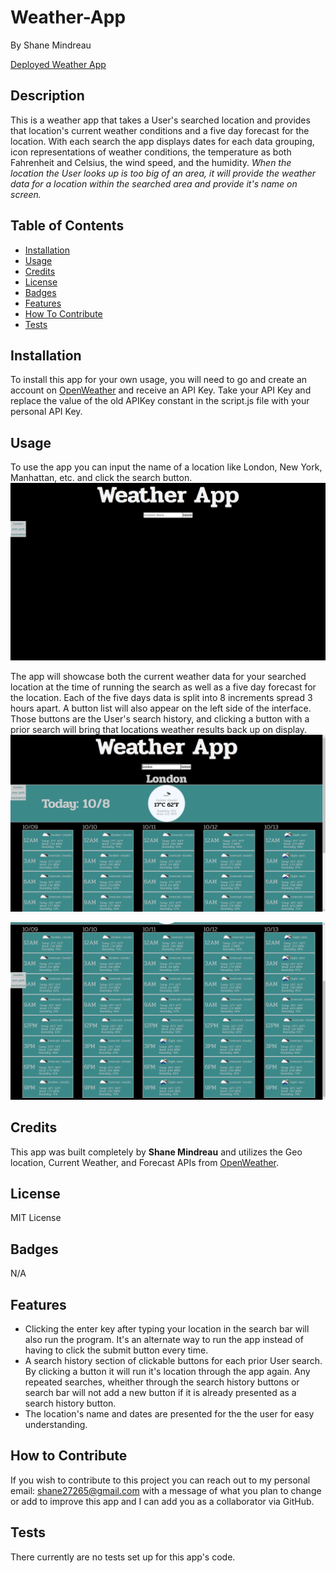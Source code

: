 # Weather-App

By Shane Mindreau

[Deployed Weather App](https://smindre1.github.io/Weather-App/)

## Description

This is a weather app that takes a User's searched location and provides that location's current weather conditions and a five day forecast for the location. With each search the app displays dates for each data grouping, icon representations of weather conditions, the temperature as both Fahrenheit and Celsius, the wind speed, and the humidity. _When the location the User looks up is too big of an area, it will provide the weather data for a location within the searched area and provide it's name on screen._

## Table of Contents

- [Installation](#installation)
- [Usage](#usage)
- [Credits](#credits)
- [License](#license)
- [Badges](#badges)
- [Features](#features)
- [How To Contribute](#contribute)
- [Tests](#tests)

## Installation

To install this app for your own usage, you will need to go and create an account on [OpenWeather](https://openweathermap.org/api) and receive an API Key. Take your API Key and replace the value of the old APIKey constant in the script.js file with your personal API Key.

## Usage

To use the app you can input the name of a location like London, New York, Manhattan, etc. and click the search button.
![Weather App Homepage](./assets/images/Weather_App_Homepage.png)

The app will showcase both the current weather data for your searched location at the time of running the search as well as a five day forecast for the location. Each of the five days data is split into 8 increments spread 3 hours apart. A button list will also appear on the left side of the interface. Those buttons are the User's search history, and clicking a button with a prior search will bring that locations weather results back up on display.
![Weather App Search Result One](./assets/images/Weather_App_Search_Result_One.png)

![Weather App Search Result Two](./assets/images/Weather_App_Search_Result_Two.png)

## Credits

This app was built completely by **Shane Mindreau** and utilizes the Geo location, Current Weather, and Forecast APIs from [OpenWeather](https://openweathermap.org/api).

## License

MIT License

## Badges

N/A

## Features

- Clicking the enter key after typing your location in the search bar will also run the program. It's an alternate way to run the app instead of having to click the submit button every time.
- A search history section of clickable buttons for each prior User search. By clicking a button it will run it's location through the app again. Any repeated searches, wheither through the search history buttons or search bar will not add a new button if it is already presented as a search history button.
- The location's name and dates are presented for the the user for easy understanding.

## How to Contribute <a id="contribute"></a>

If you wish to contribute to this project you can reach out to my personal email: shane27265@gmail.com with a message of what you plan to change or add to improve this app and I can add you as a collaborator via GitHub.

## Tests

There currently are no tests set up for this app's code.
